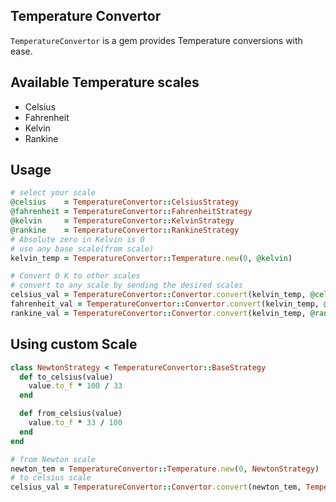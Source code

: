 ## Temperature Convertor
`TemperatureConvertor` is a gem provides Temperature conversions with ease.

## Available Temperature scales
* Celsius
* Fahrenheit
* Kelvin
* Rankine

## Usage
 
```ruby
# select your scale
@celsius    = TemperatureConvertor::CelsiusStrategy
@fahrenheit = TemperatureConvertor::FahrenheitStrategy
@kelvin     = TemperatureConvertor::KelvinStrategy
@rankine    = TemperatureConvertor::RankineStrategy
# Absolute zero in Kelvin is 0
# use any base scale(from scale)
kelvin_temp = TemperatureConvertor::Temperature.new(0, @kelvin)

# Convert 0 K to other scales
# convert to any scale by sending the desired scales
celsius_val = TemperatureConvertor::Convertor.convert(kelvin_temp, @celsius)
fahrenheit_val = TemperatureConvertor::Convertor.convert(kelvin_temp, @fahrenheit)
rankine_val = TemperatureConvertor::Convertor.convert(kelvin_temp, @rankine)
```

## Using custom Scale
```ruby
class NewtonStrategy < TemperatureConvertor::BaseStrategy
  def to_celsius(value)
    value.to_f * 100 / 33
  end

  def from_celsius(value)
    value.to_f * 33 / 100
  end
end

# from Newton scale
newton_tem = TemperatureConvertor::Temperature.new(0, NewtonStrategy)
# to celsius scale
celsius_val = TemperatureConvertor::Convertor.convert(newton_tem, TemperatureConvertor::CelsiusStrategy)
```


